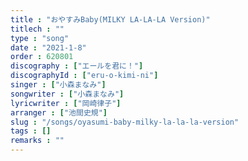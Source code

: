```yaml
---
title : "おやすみBaby(MILKY LA-LA-LA Version)"
titlech : ""
type : "song"
date : "2021-1-8"
order : 620801
discography : ["エールを君に！"]
discographyId : ["eru-o-kimi-ni"]
singer : ["小森まなみ"]
songwriter : ["小森まなみ"]
lyricwriter : ["岡崎律子"]
arranger : ["池間史規"]
slug : "/songs/oyasumi-baby-milky-la-la-la-version"
tags : []
remarks : ""
---
```


